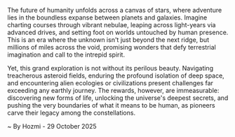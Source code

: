 
The future of humanity unfolds across a canvas of stars, where adventure lies in the boundless expanse between planets and galaxies. Imagine charting courses through vibrant nebulae, leaping across light-years via advanced drives, and setting foot on worlds untouched by human presence. This is an era where the unknown isn't just beyond the next ridge, but millions of miles across the void, promising wonders that defy terrestrial imagination and call to the intrepid spirit.

Yet, this grand exploration is not without its perilous beauty. Navigating treacherous asteroid fields, enduring the profound isolation of deep space, and encountering alien ecologies or civilizations present challenges far exceeding any earthly journey. The rewards, however, are immeasurable: discovering new forms of life, unlocking the universe's deepest secrets, and pushing the very boundaries of what it means to be human, as pioneers carve their legacy among the constellations.

~ By Hozmi - 29 October 2025
